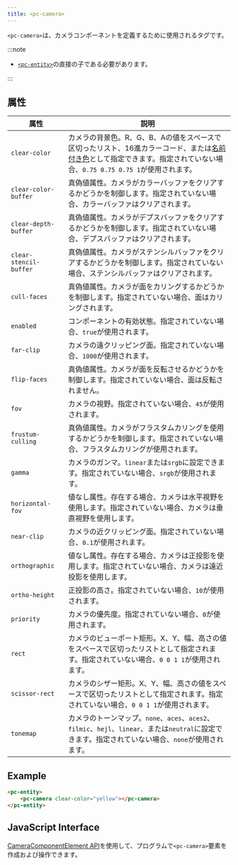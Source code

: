 ```yaml
---
title: <pc-camera>
---
```


`<pc-camera>`は、カメラコンポーネントを定義するために使用されるタグです。

:::note

* [`<pc-entity>`](../pc-entity)の直接の子である必要があります。

:::

## 属性

<div className="nowrap-first-col">

| 属性 | 説明 |
| --- | --- |
| `clear-color` | カメラの背景色。R、G、B、Aの値をスペースで区切ったリスト、16進カラーコード、または[名前付き色](https://github.com/playcanvas/web-components/blob/main/src/colors.ts)として指定できます。指定されていない場合、`0.75 0.75 0.75 1`が使用されます。 |
| `clear-color-buffer` | 真偽値属性。カメラがカラーバッファをクリアするかどうかを制御します。指定されていない場合、カラーバッファはクリアされます。 |
| `clear-depth-buffer` | 真偽値属性。カメラがデプスバッファをクリアするかどうかを制御します。指定されていない場合、デプスバッファはクリアされます。 |
| `clear-stencil-buffer` | 真偽値属性。カメラがステンシルバッファをクリアするかどうかを制御します。指定されていない場合、ステンシルバッファはクリアされます。 |
| `cull-faces` | 真偽値属性。カメラが面をカリングするかどうかを制御します。指定されていない場合、面はカリングされます。 |
| `enabled` | コンポーネントの有効状態。指定されていない場合、`true`が使用されます。 |
| `far-clip` | カメラの遠クリッピング面。指定されていない場合、`1000`が使用されます。 |
| `flip-faces` | 真偽値属性。カメラが面を反転させるかどうかを制御します。指定されていない場合、面は反転されません。 |
| `fov` | カメラの視野。指定されていない場合、`45`が使用されます。 |
| `frustum-culling` | 真偽値属性。カメラがフラスタムカリングを使用するかどうかを制御します。指定されていない場合、フラスタムカリングが使用されます。 |
| `gamma` | カメラのガンマ。`linear`または`srgb`に設定できます。指定されていない場合、`srgb`が使用されます。 |
| `horizontal-fov` | 値なし属性。存在する場合、カメラは水平視野を使用します。指定されていない場合、カメラは垂直視野を使用します。 |
| `near-clip` | カメラの近クリッピング面。指定されていない場合、`0.1`が使用されます。 |
| `orthographic` | 値なし属性。存在する場合、カメラは正投影を使用します。指定されていない場合、カメラは遠近投影を使用します。 |
| `ortho-height` | 正投影の高さ。指定されていない場合、`10`が使用されます。 |
| `priority` | カメラの優先度。指定されていない場合、`0`が使用されます。 |
| `rect` | カメラのビューポート矩形。X、Y、幅、高さの値をスペースで区切ったリストとして指定されます。指定されていない場合、`0 0 1 1`が使用されます。 |
| `scissor-rect` | カメラのシザー矩形。X、Y、幅、高さの値をスペースで区切ったリストとして指定されます。指定されていない場合、`0 0 1 1`が使用されます。 |
| `tonemap` | カメラのトーンマップ。`none`、`aces`、`aces2`、`filmic`、`hejl`、`linear`、または`neutral`に設定できます。指定されていない場合、`none`が使用されます。 |

</div>

## Example

```html
<pc-entity>
    <pc-camera clear-color="yellow"></pc-camera>
</pc-entity>
```

## JavaScript Interface

[CameraComponentElement API](https://api.playcanvas.com/web-components/classes/CameraComponentElement.html)を使用して、プログラムで`<pc-camera>`要素を作成および操作できます。
